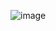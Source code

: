 ![image](https://user-images.githubusercontent.com/53300830/213975963-7f839476-e09e-4b34-be6c-8656cb718cbf.png)